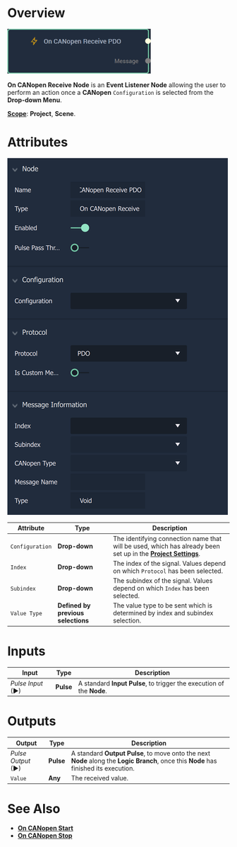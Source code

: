 # Overview

![The On CANopen Receive Node.](../../../../.gitbook/assets/oncanopenreceive.png)

**On CANopen Receive Node** is an **Event Listener Node** allowing the user to perform an action once a **CANopen** `Configuration` is selected from the **Drop-down Menu**.

[**Scope**](../overview.md#scopes): **Project**, **Scene**.

# Attributes

![The On CANopen Receive Node Attributes.](../../../../.gitbook/assets/oncanopenreceiveatts.png)

|Attribute|Type|Description|
|---|---|---|
|`Configuration`|**Drop-down**|The identifying connection name that will be used, which has already been set up in the [**Project Settings**](../../../modules/project-settings/CANopen.md).|
|`Index`|**Drop-down**|The index of the signal. Values depend on which `Protocol` has been selected.|
|`Subindex`|**Drop-down**|The subindex of the signal. Values depend on which `Index` has been selected.|
|`Value Type`|**Defined by previous selections**|The value type to be sent which is determined by index and subindex selection.|

# Inputs

|Input|Type|Description|
|---|---|---|
|*Pulse Input* (►)|**Pulse**|A standard **Input Pulse**, to trigger the execution of the **Node**.|

# Outputs

|Output|Type|Description|
|---|---|---|
|*Pulse Output* (►)|**Pulse**|A standard **Output Pulse**, to move onto the next **Node** along the **Logic Branch**, once this **Node** has finished its execution.|
|`Value`|**Any**|The received value.|

# See Also

* [**On CANopen Start**](oncanopenstart.md)
* [**On CANopen Stop**](oncanopenstop.md)

